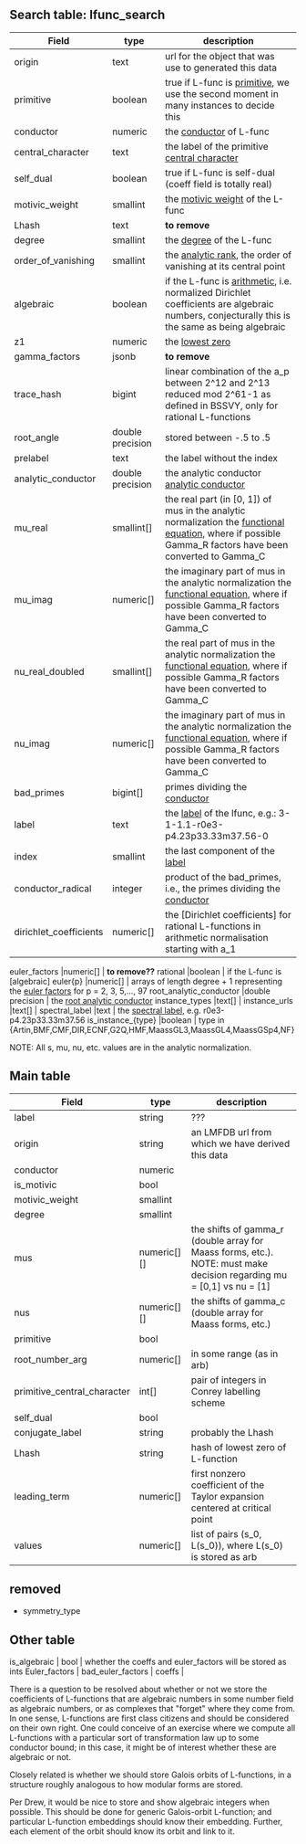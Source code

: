 
Search table: lfunc_search
--------------------------

| Field | type | description |
|----------|    ------     | ----- |
origin                        |text                | url for the object that was use to generated this data
primitive                     |boolean             | true if L-func is [primitive], we use the second moment in many instances to decide this
conductor                     |numeric             | the [conductor] of L-func
central_character             |text                | the label of the primitive [central character](https://beta.lmfdb.org/knowledge/show/lfunction.central_character)
self_dual                     |boolean             | true if L-func is self-dual (coeff field is totally real)
motivic_weight                |smallint            | the [motivic weight] of the L-func 
Lhash                         |text                | **to remove**
degree                        |smallint            | the [degree] of the L-func
order_of_vanishing            |smallint            | the [analytic rank], the order of vanishing at its central point
algebraic                     |boolean             | if the L-func is [arithmetic], i.e. normalized Dirichlet coefficients are algebraic numbers, conjecturally this is the same as being algebraic
z1                            |numeric             | the [lowest zero]
gamma_factors                 |jsonb               | **to remove**
trace_hash                    |bigint              | linear combination of the a_p between 2^12 and 2^13 reduced mod 2^61-1 as defined in BSSVY, only for rational L-functions
root_angle                    |double precision    | stored between -.5 to .5
prelabel                      |text                | the label without the index
analytic_conductor            |double precision    | the analytic conductor [analytic conductor]
mu_real                       |smallint[]          | the real part (in [0, 1]) of mus in the analytic normalization the [functional equation], where if possible Gamma_R factors have been converted to Gamma_C
mu_imag                       |numeric[]           | the imaginary part of mus in the analytic normalization the [functional equation], where if possible Gamma_R factors have been converted to Gamma_C
nu_real_doubled               |smallint[]          | the real part of mus in the analytic normalization the [functional equation], where if possible Gamma_R factors have been converted to Gamma_C
nu_imag                       |numeric[]           | the imaginary part of mus in the analytic normalization the [functional equation], where if possible Gamma_R factors have been converted to Gamma_C
bad_primes                    |bigint[]            | primes dividing the [conductor]
label                         |text                | the [label] of the lfunc, e.g.: 3-1-1.1-r0e3-p4.23p33.33m37.56-0
index                         |smallint            | the last component of the [label]
conductor_radical             |integer             | product of the bad_primes, i.e., the primes dividing the [conductor]
dirichlet_coefficients        |numeric[]           | the [Dirichlet coefficients] for rational L-functions in arithmetic normalisation starting with a_1

euler_factors                 |numeric[]           | **to remove??**
rational                      |boolean             | if the L-func is [algebraic]
euler{p}                      |numeric[]           | arrays of length degree + 1 representing the [euler factors] for p = 2, 3, 5,..., 97
root_analytic_conductor       |double precision    | the [root analytic conductor]
instance_types                |text[]              |
instance_urls                 |text[]              |
spectral_label                |text                | the [spectral label], e.g. r0e3-p4.23p33.33m37.56
is_instance_{type}            |boolean             | type in {Artin,BMF,CMF,DIR,ECNF,G2Q,HMF,MaassGL3,MaassGL4,MaassGSp4,NF}

[label]: https://beta.lmfdb.org/knowledge/show/lfunction.label
[spectral label]: https://beta.lmfdb.org/knowledge/show/lfunction.spectral_label
[analytic rank]: https://beta.lmfdb.org/knowledge/show/lfunction.analytic_rank
[lowest zero]: https://beta.lmfdb.org/knowledge/show/lfunction.zeros
[degree]: https://beta.lmfdb.org/knowledge/show/lfunction.degree
[primitive]: https://beta.lmfdb.org/knowledge/show/lfunction.primitive
[conductor]: https://beta.lmfdb.org/knowledge/show/lfunction.conductor
[motivic weight]: https://beta.lmfdb.org/knowledge/show/lfunction.motivic_weight
[analytic conductor]: https://beta.lmfdb.org/knowledge/show/lfunction.analytic_conductor
[root analytic conductor]: https://beta.lmfdb.org/knowledge/show/lfunction.roo_analytic_conductor
[functional equation]: https://beta.lmfdb.org/knowledge/show/lfunction.functional_equation
[euler factors]: https://beta.lmfdb.org/knowledge/show/lfunction.euler_product
[arithmetic]: https://beta.lmfdb.org/knowledge/show/lfunction.arithmetic


NOTE: All s, mu, nu, etc. values are in the analytic normalization.



Main table
----------

| Field | type | description |
|----------|    ------     | ----- |
label | string | ???
origin | string | an LMFDB url from which we have derived this data
conductor | numeric
is_motivic | bool
motivic_weight | smallint
degree | smallint
mus | numeric[][] | the shifts of gamma_r (double array for Maass forms, etc.). NOTE: must make decision regarding mu = [0,1] vs nu = [1]
nus | numeric[][] | the shifts of gamma_c (double array for Maass forms, etc.)
primitive | bool |
root_number_arg | numeric[] | in some range (as in arb)
primitive_central_character | int[] | pair of integers in Conrey labelling scheme
self_dual | bool |
conjugate_label | string | probably the Lhash
Lhash | string | hash of lowest zero of L-function
leading_term | numeric[] | first nonzero coefficient of the Taylor expansion centered at critical point
values | numeric[] | list of pairs (s_0, L(s_0)), where L(s_0) is stored as arb


## removed
 - symmetry_type


Other table
-----------
is_algebraic | bool | whether the coeffs and euler_factors will be stored as ints
Euler_factors |
bad_euler_factors |
coeffs |


There is a question to be resolved about whether or not we store the coefficients of L-functions that
are algebraic numbers in some number field as algebraic numbers, or as complexes that "forget" where
they come from. In one sense, L-functions are first class citizens and should be considered on their
own right. One could conceive of an exercise where we compute all L-functions with a particular sort
of transformation law up to some conductor bound; in this case, it might be of interest whether these
are algebraic or not.

Closely related is whether we should store Galois orbits of L-functions, in a structure roughly
analogous to how modular forms are stored.

Per Drew, it would be nice to store and show algebraic integers when possible. This should be done
for generic Galois-orbit L-function; and particular L-function embeddings should know their embedding.
Further, each element of the orbit should know its orbit and link to it.

